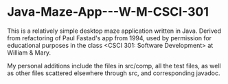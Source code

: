 # Java-Maze-App---W-M-CSCI-301

This is a relatively simple desktop maze application written in Java. Derived from refactoring of Paul Fastad's app from 1994, used by permission for educational purposes in the class <CSCI 301: Software Development> at William & Mary.

My personal additions include the files in src/comp, all the test files, as well as other files scattered elsewhere through src, and corresponding javadoc.
